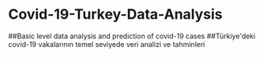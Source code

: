 # Covid-19-Turkey-Data-Analysis
##Basic level data analysis and prediction of covid-19 cases
##Türkiye'deki covid-19 vakalarının temel seviyede veri analizi ve tahminleri
